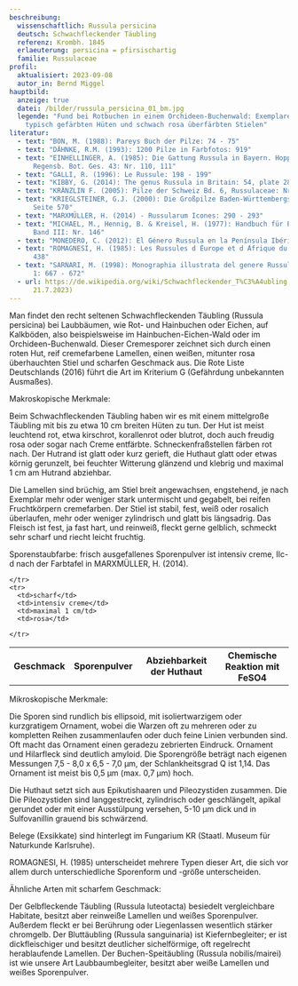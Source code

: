 ```yaml
---
beschreibung:
  wissenschaftlich: Russula persicina
  deutsch: Schwachfleckender Täubling
  referenz: Krombh. 1845
  erlaeuterung: persicina = pfirsischartig
  familie: Russulaceae
profil:
  aktualisiert: 2023-09-08
  autor_in: Bernd Miggel
hauptbild:
  anzeige: true
  datei: /bilder/russula_persicina_01_bm.jpg
  legende: "Fund bei Rotbuchen in einem Orchideen-Buchenwald: Exemplare mit
    typisch gefärbten Hüten und schwach rosa überfärbten Stielen"
literatur:
  - text: "BON, M. (1988): Pareys Buch der Pilze: 74 - 75"
  - text: "DÄHNKE, R.M. (1993): 1200 Pilze in Farbfotos: 919"
  - text: "EINHELLINGER, A. (1985): Die Gattung Russula in Bayern. Hoppea, Denkschr.
      Regensb. Bot. Ges. 43: Nr. 110, 111"
  - text: "GALLI, R. (1996): Le Russule: 198 - 199"
  - text: "KIBBY, G. (2014): The genus Russula in Britain: 54, plate 28"
  - text: "KRÄNZLIN F. (2005): Pilze der Schweiz Bd. 6, Russulaceae: Nr. 181"
  - text: "KRIEGLSTEINER, G.J. (2000): Die Großpilze Baden-Württembergs, Bd. 2:
      Seite 570"
  - text: "MARXMÜLLER, H. (2014) - Russularum Icones: 290 - 293"
  - text: "MICHAEL, M., Hennig, B. & Kreisel, H. (1977): Handbuch für Pilzfreunde
      Band III: Nr. 146"
  - text: "MONEDERO, C. (2012): El Género Russula en la Península Ibérica: 244 - 245"
  - text: "ROMAGNESI, H. (1985): Les Russules d ́Europe et d ́Afrique du Nord: 430 -
      438"
  - text: "SARNARI, M. (1998): Monographia illustrata del genere Russula in Europa
      1: 667 - 672"
  - url: https://de.wikipedia.org/wiki/Schwachfleckender_T%C3%A4ubling (abgerufen am
      21.7.2023)
---
```

Man findet den recht seltenen Schwachfleckenden Täubling (Russula persicina) bei Laubbäumen, wie Rot- und Hainbuchen oder Eichen, auf Kalkböden, also beispielsweise im Hainbuchen-Eichen-Wald oder im Orchideen-Buchenwald. Dieser Cremesporer zeichnet sich durch einen roten Hut, reif cremefarbene Lamellen, einen weißen, mitunter rosa überhauchten Stiel und scharfen Geschmack aus. Die Rote Liste Deutschlands (2016) führt die Art im Kriterium G (Gefährdung unbekannten Ausmaßes).

Makroskopische Merkmale:

Beim Schwachfleckenden Täubling haben wir es mit einem mittelgroße Täubling mit bis zu etwa 10 cm breiten Hüten zu tun. Der Hut ist meist leuchtend rot, etwa kirschrot, korallenrot oder blutrot, doch auch freudig rosa oder sogar nach Creme entfärbte. Schneckenfraßstellen färben rot nach. Der Hutrand ist glatt oder kurz gerieft, die Huthaut glatt oder etwas körnig gerunzelt, bei feuchter Witterung glänzend und klebrig und maximal 1 cm am Hutrand abziehbar.

Die Lamellen sind brüchig, am Stiel breit angewachsen, engstehend, je nach Exemplar mehr oder weniger stark untermischt und gegabelt, bei reifen Fruchtkörpern cremefarben. Der Stiel ist stabil, fest, weiß oder rosalich überlaufen, mehr oder weniger zylindrisch und glatt bis längsadrig. Das Fleisch ist fest, ja fast hart, und reinweiß, fleckt gerne gelblich, schmeckt sehr scharf und riecht leicht fruchtig.

Sporenstaubfarbe: frisch ausgefallenes Sporenpulver ist intensiv creme, IIc-d nach der Farbtafel in MARXMÜLLER, H. (2014).

<div class="table-responsive">
  <table class="table taeubling">
    <tr>
      <th rowspan="2">Geschmack</th>
      <th rowspan="2">Sporenpulver</th>
      <th rowspan="2">Abziehbarkeit der Huthaut</th>
      <th colspan="3" class="text-center">Chemische Reaktion mit FeSO4</th>
    </tr>
    <tr>
      
      
    </tr>
    <tr>
      <td>scharf</td>
      <td>intensiv creme</td>
      <td>maximal 1 cm/td>
      <td>rosa</td>
       
    </tr>
  </table>
</div>

Mikroskopische Merkmale:

Die Sporen sind rundlich bis ellipsoid, mit isoliertwarzigem oder kurzgratigem Ornament, wobei die Warzen oft zu mehreren oder zu kompletten Reihen zusammenlaufen oder duch feine Linien verbunden sind. Oft macht das Ornament einen geradezu zebrierten Eindruck. Ornament und Hilarfleck sind deutlich amyloid. Die Sporengröße beträgt nach eigenen Messungen 7,5 - 8,0 x 6,5 - 7,0 µm, der Schlankheitsgrad Q ist 1,14. Das Ornament ist meist bis 0,5 µm (max. 0,7 µm) hoch.

Die Huthaut setzt sich aus Epikutishaaren und Pileozystiden zusammen. Die Die Pileozystiden sind langgestreckt, zylindrisch oder geschlängelt, apikal gerundet oder mit einer Ausstülpung versehen, 5-10 µm dick und in Sulfovanillin grauend bis schwärzend.

Belege (Exsikkate) sind hinterlegt im Fungarium KR (Staatl. Museum für Naturkunde Karlsruhe).

ROMAGNESI, H. (1985) unterscheidet mehrere Typen dieser Art, die sich vor allem durch unterschiedliche Sporenform und -größe unterscheiden. 

Ähnliche Arten mit scharfem Geschmack:

Der Gelbfleckende Täubling (Russula luteotacta) besiedelt vergleichbare Habitate, besitzt aber reinweiße Lamellen und weißes Sporenpulver. Außerdem fleckt er bei Berührung oder Liegenlassen wesentlich stärker chromgelb.
Der Bluttäubling (Russula sanguinaria) ist Kiefernbegleiter; er ist dickfleischiger und besitzt deutlicher sichelförmige, oft regelrecht herablaufende Lamellen.
Der Buchen-Speitäubling (Russula nobilis/mairei) ist wie unsere Art Laubbaumbegleiter, besitzt aber weiße Lamellen und weißes Sporenpulver.


